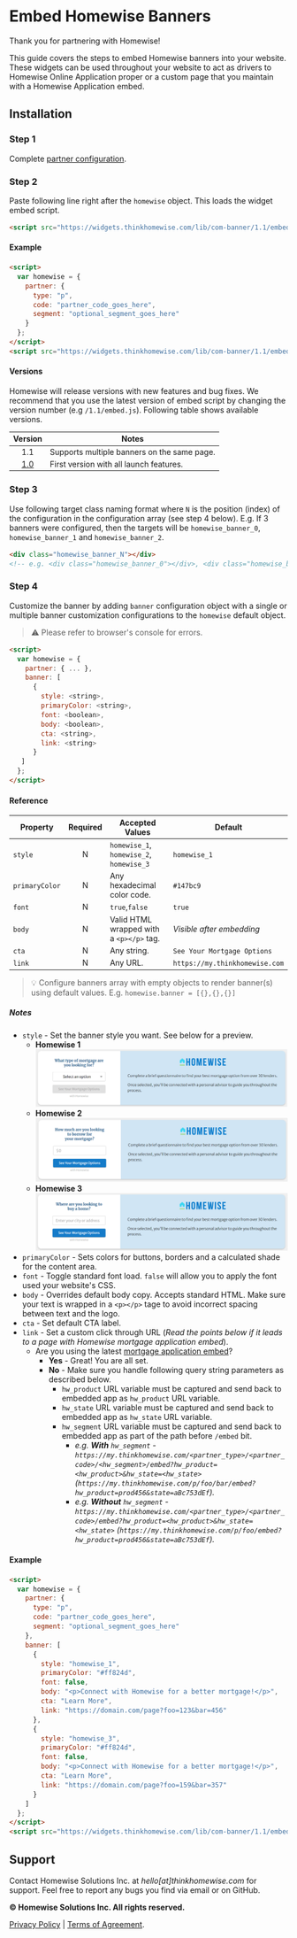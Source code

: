 # Embed Homewise Banners
Thank you for partnering with Homewise!

This guide covers the steps to embed Homewise banners into your website. These widgets can be used throughout your
website to act as drivers to Homewise Online Application proper or a custom page that you maintain with a Homewise
Application embed.

## Installation

### Step 1
Complete [partner configuration](../partner/configuration.md).

### Step 2
Paste following line right after the `homewise` object. This loads the widget embed script.

```html
<script src="https://widgets.thinkhomewise.com/lib/com-banner/1.1/embed.js"></script>
```

#### Example
```html
<script>
  var homewise = {
    partner: {
      type: "p",
      code: "partner_code_goes_here",
      segment: "optional_segment_goes_here"
    }
  };
</script>
<script src="https://widgets.thinkhomewise.com/lib/com-banner/1.1/embed.js"></script>
```

#### Versions
Homewise will release versions with new features and bug fixes. We recommend that you use the latest 
version of embed script by changing the version number (e.g `/1.1/embed.js`). Following table shows available versions.

|            Version            | Notes                                       |
|:-----------------------------:|---------------------------------------------|
|              1.1              | Supports multiple banners on the same page. |
| [1.0](./archive/embed_1_0.md) | First version with all launch features.     |

### Step 3
Use following target class naming format where `N` is the position (index) of the configuration in the configuration 
array (see step 4 below). E.g. If 3 banners were configured, then the targets will be `homewise_banner_0`, 
`homewise_banner_1` and `homewise_banner_2`.
```html
<div class="homewise_banner_N"></div>
<!-- e.g. <div class="homewise_banner_0"></div>, <div class="homewise_banner_1"></div> -->
```

### Step 4
Customize the banner by adding `banner` configuration object with a single or multiple banner customization
configurations to the `homewise` default object.
> :warning: Please refer to browser's console for errors.

```html
<script>
  var homewise = {
    partner: { ... },
    banner: [
      {
        style: <string>,
        primaryColor: <string>,
        font: <boolean>,
        body: <boolean>,
        cta: <string>,
        link: <string>
      }
   ]
  };
</script>
```

#### Reference
| Property       | Required | Accepted Values                          | Default                        |
|----------------|:--------:|------------------------------------------|--------------------------------|
| `style`        |    N     | `homewise_1`, `homewise_2`, `homewise_3` | `homewise_1`                   |
| `primaryColor` |    N     | Any hexadecimal color code.              | `#147bc9`                      |
| `font`         |    N     | `true`,`false`                           | `true`                         |
| `body`         |    N     | Valid HTML wrapped with a `<p></p>` tag. | *Visible after embedding*      |
| `cta`          |    N     | Any string.                              | `See Your Mortgage Options`    |
| `link`         |    N     | Any URL.                                 | `https://my.thinkhomewise.com` |

> :bulb: Configure banners array with empty objects to render banner(s) using default values. E.g. 
> `homewise.banner = [{},{},{}]`

##### Notes
* `style` - Set the banner style you want. See below for a preview.
  * **Homewise 1** ![Homewise 1](./homewise_1.png)
  * **Homewise 2** ![Homewise 2](./homewise_2.png)
  * **Homewise 3** ![Homewise 3](./homewise_3.png)
* `primaryColor` - Sets colors for buttons, borders and a calculated shade for the content area.
* `font` - Toggle standard font load. `false` will allow you to apply the font used your website's CSS.
* `body` - Overrides default body copy. Accepts standard HTML. Make sure your text is wrapped in a `<p></p>` tage to
  avoid incorrect spacing between text and the logo.
* `cta` - Set default CTA label.
* `link` - Set a custom click through URL (_Read the points below if it leads to a page with Homewise mortgage
  application embed_).
  * Are you using the latest [mortgage application embed](../mortgage_application/embed.md)?
    * **Yes** - Great! You are all set.
    * **No** - Make sure you handle following query string parameters as described below.
      * `hw_product` URL variable must be captured and send back to embedded app as `hw_product` URL variable.
      * `hw_state` URL variable must be captured and send back to embedded app as `hw_state` URL variable.
      * `hw_segment` URL variable must be captured and send back to embedded app as part of the path before `/embed` bit.
        * _e.g. **With** `hw_segment` - `https://my.thinkhomewise.com/<partner_type>/<partner_code>/<hw_segment>/embed?hw_product=<hw_product>&hw_state=<hw_state>`
          (`https://my.thinkhomewise.com/p/foo/bar/embed?hw_product=prod456&state=aBc753dEf`)._
        * _e.g. **Without** `hw_segment` - `https://my.thinkhomewise.com/<partner_type>/<partner_code>/embed?hw_product=<hw_product>&hw_state=<hw_state>`
          (`https://my.thinkhomewise.com/p/foo/embed?hw_product=prod456&state=aBc753dEf`)._

#### Example
```html
<script>
  var homewise = {
    partner: {
      type: "p",
      code: "partner_code_goes_here",
      segment: "optional_segment_goes_here"
    },
    banner: [
      {
        style: "homewise_1",
        primaryColor: "#ff824d",
        font: false,
        body: "<p>Connect with Homewise for a better mortgage!</p>",
        cta: "Learn More",
        link: "https://domain.com/page?foo=123&bar=456"
      },
      {
        style: "homewise_3",
        primaryColor: "#ff824d",
        font: false,
        body: "<p>Connect with Homewise for a better mortgage!</p>",
        cta: "Learn More",
        link: "https://domain.com/page?foo=159&bar=357"
      }
    ]
  };
</script>
<script src="https://widgets.thinkhomewise.com/lib/com-banner/1.1/embed.js"></script>
```

## Support
Contact Homewise Solutions Inc. at *hello[at]thinkhomewise.com* for support. Feel free to report any bugs you find via 
email or on GitHub.

**© Homewise Solutions Inc. All rights reserved.**

[Privacy Policy](https://thinkhomewise.com/page/privacy/) | [Terms of Agreement](https://thinkhomewise.com/page/term/).







